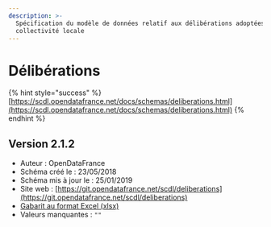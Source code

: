 ```yaml
---
description: >-
  Spécification du modèle de données relatif aux délibérations adoptées par une
  collectivité locale
---
```


# Délibérations

{% hint style="success" %}
[https://scdl.opendatafrance.net/docs/schemas/deliberations.html](https://scdl.opendatafrance.net/docs/schemas/deliberations.html)
{% endhint %}

## Version 2.1.2

* Auteur : OpenDataFrance
* Schéma créé le : 23/05/2018
* Schéma mis à jour le : 25/01/2019
* Site web : [https://git.opendatafrance.net/scdl/deliberations](https://git.opendatafrance.net/scdl/deliberations)
* [Gabarit au format Excel \(xlsx\)](https://scdl.opendatafrance.net/docs/templates/scdl-deliberations.xlsx)
* Valeurs manquantes : `""`


